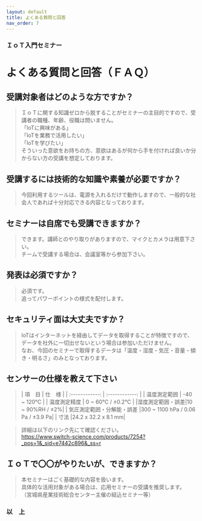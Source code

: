 ```yaml
---
layout: default
title: よくある質問と回答
nav_order: 7
---
```


### ＩｏＴ入門セミナー
# よくある質問と回答（ＦＡＱ）

## 受講対象者はどのような方ですか？
> ＩｏＴに関する知識ゼロから脱することがセミナーの主目的ですので、受講者の職種、年齢、役職は問いません。<br>
> 「IoTに興味がある」<br>
> 「IoTを業務で活用したい」<br>
> 「IoTを学びたい」<br>
> そういった意欲をお持ちの方、意欲はあるが何から手を付ければ良いか分からない方の受講を想定しております。


## 受講するには技術的な知識や素養が必要ですか？
> 今回利用するツールは、電源を入れるだけで動作しますので、一般的な社会人であれば十分対応できる内容となっております。


## セミナーは自席でも受講できますか？
> できます。講師とのやり取りがありますので、マイクとカメラは用意下さい。<br>
> チームで受講する場合は、会議室等から参加下さい。

## 発表は必須ですか？
> 必須です。<br>
> 追ってパワーポイントの様式を配付します。

## セキュリティ面は大丈夫ですか？
> IoTはインターネットを経由してデータを取得することが特徴ですので、データを社外に一切出せないという場合は参加いただけません。<br>
> なお、今回のセミナーで取得するデータは「温度・湿度・気圧・音量・傾き・明るさ」のみとなっております。


## センサーの仕様を教えて下さい
> | 項　目  | 仕　様  |
| :------------: | :------------: |
| 温度測定範囲 | -40 ~ 120℃ |
| 温度測定精度  | 0 ~ 60℃ / ±0.2℃ |
|湿度測定範囲・誤差|10 ~ 90%RH / ±2%|
| 気圧測定範囲・分解能・誤差 |300 ~ 1100 hPa / 0.06 Pa / ±3.9 Pa|
| 寸法 |24.2 x 32.2 x 8.1 mm|

> 詳細は以下のリンク先にて確認ください。<br>
> https://www.switch-science.com/products/7254?_pos=1&_sid=e7442c896&_ss=r


## ＩｏＴで〇〇がやりたいが、できますか？
> 本セミナーはごく基礎的な内容を扱います。<br>
> 具体的な活用対象がある場合は、応用セミナーの受講を推奨します。<br>
> （宮城県産業技術総合センター主催の組込セミナー等）

### 以　上
